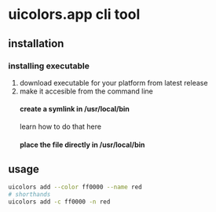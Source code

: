 # uicolors.app cli tool

## installation
### installing executable
1. download executable for your platform from latest release 
2. make it accesible from the command line
   #### create a symlink in /usr/local/bin
   learn how to do that here
   #### place the file directly in /usr/local/bin 

## usage
```zsh
uicolors add --color ff0000 --name red
# shorthands
uicolors add -c ff0000 -n red
```
